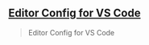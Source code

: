 ## [Editor Config for VS Code](https://marketplace.visualstudio.com/items?itemName=EditorConfig.EditorConfig)

> Editor Config for VS Code
